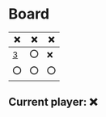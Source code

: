# Board
|❌|❌|❌|
|---|---|---|
|[3](https://github.com/vivax3794/github_games/issues/new?title=Update:3)|⭕|❌|
|⭕|⭕|⭕|
## Current player: ❌